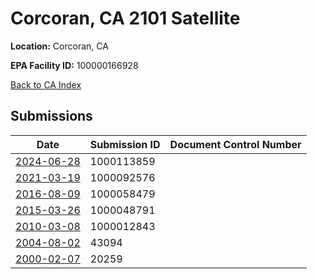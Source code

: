 # Corcoran, CA 2101 Satellite

**Location:** Corcoran, CA

**EPA Facility ID:** 100000166928

[Back to CA Index](../../index.md)

## Submissions

| Date | Submission ID | Document Control Number |
|------|--------------|-------------------------|
| [2024-06-28](submissions/1000113859.md) | 1000113859 |  |
| [2021-03-19](submissions/1000092576.md) | 1000092576 |  |
| [2016-08-09](submissions/1000058479.md) | 1000058479 |  |
| [2015-03-26](submissions/1000048791.md) | 1000048791 |  |
| [2010-03-08](submissions/1000012843.md) | 1000012843 |  |
| [2004-08-02](submissions/43094.md) | 43094 |  |
| [2000-02-07](submissions/20259.md) | 20259 |  |
